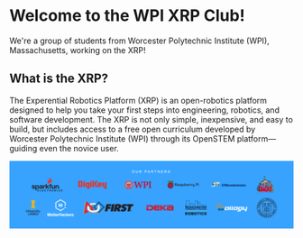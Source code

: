 # Welcome to the WPI XRP Club!

We're a group of students from Worcester Polytechnic Institute (WPI), Massachusetts, working on the XRP!

## What is the XRP?

The Experential Robotics Platform (XRP) is an open-robotics platform designed to help you take your first steps into engineering, robotics, and software development. The XRP is not only simple, inexpensive, and easy to build, but includes access to a free open curriculum developed by Worcester Polytechnic Institute (WPI) through its OpenSTEM platform—guiding even the novice user.

![XRP Sponsors](../assets/xrp-sponsors.png)
